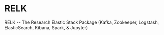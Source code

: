 # RELK
RELK -- The Research Elastic Stack Package (Kafka, Zookeeper, Logstash, ElasticSearch, Kibana, Spark, &amp; Jupyter)
